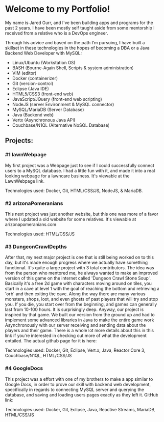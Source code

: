 Welcome to my Portfolio!
========================
My name is Jared Gurr, and I've been building apps and programs for the past 2 years. 
I have been mostly self taught aside from some mentorship I received from a relative who is a DevOps engineer. 

Through his advice and based on the path I'm pursuing, I have built a skillset in these technologies in the hopes of becoming a DBA or a Java Backend Web Developer with MySQL:
- Linux/Ubuntu (Workstation OS)
- BASH (Bourne-Again Shell, Scripts & system administration)
- VIM (editor)
- Docker (containerizer)
- Git (version-control)
- Eclipse (Java IDE)
- HTML5/CSS3 (front-end web)
- JavaScript/JQuery (front-end web scripting)
- NodeJS (server Environment & MySQL connector)
- MySQL/MariaDB (Server Database)
- Java (Backend web)
- Vertx (Asynchronous Java API)
- Couchbase/N1QL (Alternative NoSQL Database)

Projects:
---------
### \#1 lawnWebpage
My first project was a Webpage just to see if I could successfully connect users to a MySQL database.
I had a little fun with it, and made it into a real looking webpage for a lawncare business.
It's viewable at the LawnWebpage link.

Technologies used: Docker, Git, HTML/CSS/JS, NodeJS, & MariaDB.

### \#2 arizonaPomeranians
This next project was just another website, but this one was more of a favor where I updated a old website for some relatives.
It's viewable at arizonapomeranians.com

Technologies used: HTML/CSS/JS

### \#3 DungeonCrawlDepths
After that, my next major project is one that is still being worked on to this day, but it's made enough progress where we actually have something functional.
It's quite a large project with 3 total contributors. The idea was from the person who mentored me, he always wanted to make an improved version of
this game on the internet called 'Dungeon Crawl Stone Soup'. Basically it's a free 2d game with characters moving around on tiles, you start in a cave at level 1 
with the goal of reaching the bottom and retrieving a 'orb' and then exiting the cave. Along the way there are many various monsters, shops, loot, and even ghosts of 
past players that will try and stop you. If you die, you start over from the beginning, and games can generally last from 10-100 hours. It is surprisingly deep.
Anyway, our project is inspired by that game. We built our version from the ground up and had to implement some advanced libraries in Java to make the entire game 
work Asynchronously with our server receiving and sending data about the players and their game.
There is a whole lot more details about this in this link if you're interested in checking out more of what the development entailed.
The actual github page for it is here: 

Technologies used: Docker, Git, Eclipse, Vert.x, Java, Reactor Core 3, Couchbase/N1QL, HTML/CSS/JS

### \#4 GoogleDocs
This project was a effort with one of my brothers to make a app similar to Google Docs, in order to prove our skill with backend web development, 
specifically in regards to connecting MySQL server and querying the database, and saving and loading users pages exactly as they left it. 
GitHub link: 

Technologies used: Docker, Git, Eclipse, Java, Reactive Streams, MariaDB, HTML/CSS/JS
